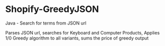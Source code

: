 # Shopify-GreedyJSON
Java - Search for terms from JSON url

Parses JSON url, searches for Keyboard and Computer Products, Applies 1/0 Greedy algorithm to all variants, sums the price of greedy output
